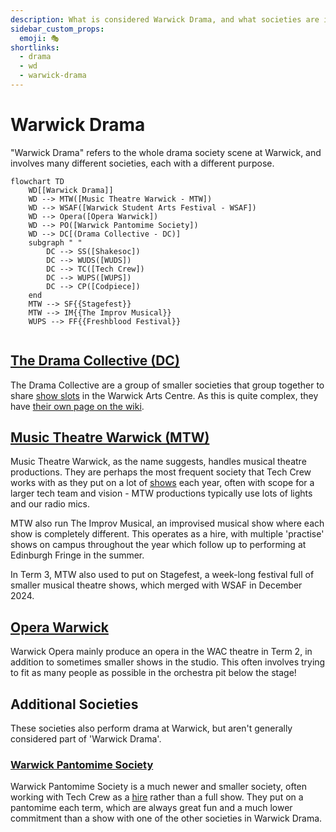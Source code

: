 ```yaml
---
description: What is considered Warwick Drama, and what societies are involved?
sidebar_custom_props:
  emoji: 🎭
shortlinks:
  - drama
  - wd
  - warwick-drama
---
```


# Warwick Drama

"Warwick Drama" refers to the whole drama society scene at Warwick, and involves many different societies, each with a
different purpose.

```mermaid
flowchart TD
    WD[[Warwick Drama]]
    WD --> MTW([Music Theatre Warwick - MTW])
    WD --> WSAF([Warwick Student Arts Festival - WSAF])
    WD --> Opera([Opera Warwick])
    WD --> PO([Warwick Pantomime Society])
    WD --> DC[(Drama Collective - DC)]
    subgraph " "
        DC --> SS([Shakesoc])
        DC --> WUDS([WUDS])
        DC --> TC([Tech Crew])
        DC --> WUPS([WUPS])
        DC --> CP([Codpiece])
    end
    MTW --> SF{{Stagefest}}
    MTW --> IM{{The Improv Musical}}
    WUPS --> FF{{Freshblood Festival}}
    
```

## [The Drama Collective (DC)](/wiki/warwick-drama/drama-collective)

The Drama Collective are a group of smaller societies that group together to share
[show slots](/wiki/warwick-drama/shows) in the Warwick Arts Centre. As this is quite complex, they have
[their own page on the wiki](/wiki/warwick-drama/drama-collective).

## [Music Theatre Warwick (MTW)](https://www.warwicksu.com/societies-sports/societies/musictheatrewarwick/)

Music Theatre Warwick, as the name suggests, handles musical theatre productions. They are perhaps the most frequent
society that Tech Crew works with as they put on a lot of [shows](/wiki/warwick-drama/shows) each year, often with scope
for a larger tech team and vision - MTW productions typically use lots of lights and our radio mics.

MTW also run The Improv Musical, an improvised musical show where each show is completely different. This operates as a
hire, with multiple 'practise' shows on campus throughout the year which follow up to performing at Edinburgh Fringe in
the summer.

In Term 3, MTW also used to put on Stagefest, a week-long festival full of smaller musical theatre shows, which merged
with WSAF in December 2024.

## [Opera Warwick](https://www.warwicksu.com/societies-sports/societies/operawarwick/)

Warwick Opera mainly produce an opera in the WAC theatre in Term 2, in addition to sometimes smaller shows in the
studio. This often involves trying to fit as many people as possible in the orchestra pit below the stage!

## Additional Societies

These societies also perform drama at Warwick, but aren't generally considered part of 'Warwick Drama'.

### [Warwick Pantomime Society](https://www.warwicksu.com/societies-sports/societies/pantomime/)

Warwick Pantomime Society is a much newer and smaller society, often working with Tech Crew as a
[hire](/wiki/tech-crew/shows-hires) rather than a full show. They put on a pantomime each term, which are always great
fun and a much lower commitment than a show with one of the other societies in Warwick Drama.
